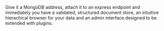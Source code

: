 Give it a MongoDB address, attach it to an express endpoint and immediately you have a validated, structured document store, an intuitive hierachical browser for your data and an admin interface designed to be extended with plugins.